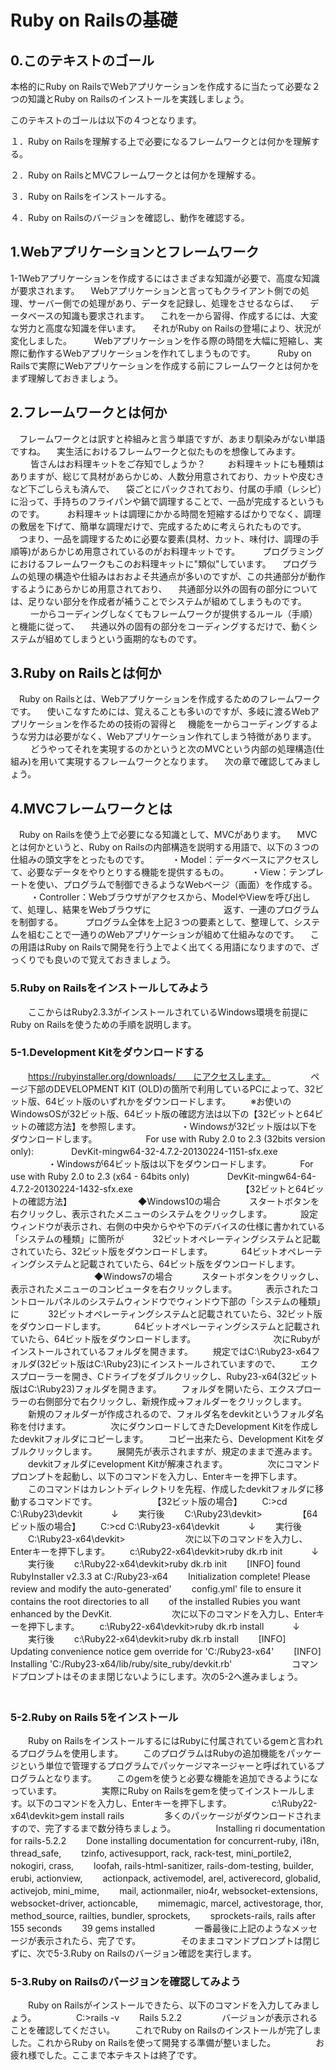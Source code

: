 # Ruby on Railsの基礎

## 0.このテキストのゴール
本格的にRuby on RailsでWebアプリケーションを作成するに当たって必要な２つの知識とRuby on Railsのインストールを実践しましょう。

このテキストのゴールは以下の４つとなります。

１．Ruby on Railsを理解する上で必要になるフレームワークとは何かを理解する。

２．Ruby on RailsとMVCフレームワークとは何かを理解する。

３．Ruby on Railsをインストールする。

４．Ruby on Railsのバージョンを確認し、動作を確認する。


## 1.Webアプリケーションとフレームワーク

1-1Webアプリケーションを作成するにはさまざまな知識が必要で、高度な知識が要求されます。
　Webアプリケーションと言ってもクライアント側での処理、サーバー側での処理があり、データを記録し、処理をさせるならば、
　データベースの知識も要求されます。
　これを一から習得、作成するには、大変な労力と高度な知識を伴います。
　それがRuby on Railsの登場により、状況が変化しました。
　
　Webアプリケーションを作る際の時間を大幅に短縮し、実際に動作するWebアプリケーションを作れてしまうものです。
　
　Ruby on Railsで実際にWebアプリケーションを作成する前にフレームワークとは何かをまず理解しておきましょう。

## 2.フレームワークとは何か
　フレームワークとは訳すと枠組みと言う単語ですが、あまり馴染みがない単語ですね。
　実生活におけるフレームワークと似たものを想像してみます。
　
　皆さんはお料理キットをご存知でしょうか？
　
　お料理キットにも種類はありますが、総じて具材があらかじめ、人数分用意されており、カットや皮むきなど下ごしらえも済んで、
　袋ごとにパックされており、付属の手順（レシピ）に沿って、手持ちのフライパンや鍋で調理することで、一品が完成するというものです。
　
　お料理キットは調理にかかる時間を短縮するばかりでなく、調理の敷居を下げて、簡単な調理だけで、完成するために考えられたものです。
　つまり、一品を調理するために必要な要素(具材、カット、味付け、調理の手順等)があらかじめ用意されているのがお料理キットです。
　
　プログラミングにおけるフレームワークもこのお料理キットに"類似"しています。
　プログラムの処理の構造や仕組みはおおよそ共通点が多いのですが、この共通部分が動作するようにあらかじめ用意されており、
　共通部分以外の固有の部分については、足りない部分を作成者が補うことでシステムが組めてしまうものです。
　
　一からコーディングしなくてもフレームワークが提供するルール（手順）と機能に従って、
　共通以外の固有の部分をコーディングするだけで、動くシステムが組めてしまうという画期的なものです。
　
　
## 3.Ruby on Railsとは何か
　Ruby on Railsとは、Webアプリケーションを作成するためのフレームワークです。
　使いこなすためには、覚えることも多いのですが、多岐に渡るWebアプリケーションを作るための技術の習得と
　機能を一からコーディングするような労力は必要がなく、Webアプリケーション作れてしまう特徴があります。
　
　どうやってそれを実現するのかというと次のMVCという内部の処理構造(仕組み)を用いて実現するフレームワークとなります。
　次の章で確認してみましょう。
　
## 4.MVCフレームワークとは
　Ruby on Railsを使う上で必要になる知識として、MVCがあります。
　MVCとは何かというと、Ruby on Railsの内部構造を説明する用語で、以下の３つの仕組みの頭文字をとったものです。
　
　・Model：データベースにアクセスして、必要なデータをやりとりする機能を提供するもの。
　
　・View：テンプレートを使い、プログラムで制御できるようなWebページ（画面）を作成する。
　
　・Controller：Webブラウザがアクセスから、ModelやViewを呼び出して、処理し、結果をWebブラウザに
　　　　　　　　返す、一連のプログラムを制御する。
　
　プログラム全体を上記３つの要素として、整理して、システムを組むことで一通りのWebアプリケーションが組めて仕組みなのです。
　この用語はRuby on Railsで開発を行う上でよく出てくる用語になりますので、ざっくりでも良いので覚えておきましょう。
　
### 5.Ruby on Railsをインストールしてみよう
　　ここからはRuby2.3.3がインストールされているWindows環境を前提にRuby on Railsを使うための手順を説明します。
　　
### 5-1.Development Kitをダウンロードする
　　https://rubyinstaller.org/downloads/　　にアクセスします。
　　
　　ページ下部のDEVELOPMENT KIT (OLD)の箇所で利用しているPCによって、32ビット版、64ビット版のいずれかをダウンロードします。
　　※お使いのWindowsOSが32ビット版、64ビット版の確認方法は以下の【32ビットと64ビットの確認方法】を参照します。
　　
　　・Windowsが32ビット版は以下をダウンロードします。
　　
　　　For use with Ruby 2.0 to 2.3 (32bits version only):
　　　　DevKit-mingw64-32-4.7.2-20130224-1151-sfx.exe
　　
　　・Windowsが64ビット版は以下をダウンロードします。
　　　For use with Ruby 2.0 to 2.3 (x64 - 64bits only)
　　　　DevKit-mingw64-64-4.7.2-20130224-1432-sfx.exe
　　　　
　　　　
　　　　【32ビットと64ビットの確認方法】
　　　　
　　　◆Windows10の場合
　　　スタートボタンを右クリックし、表示されたメニューのシステムをクリックします。
　　　設定ウィンドウが表示され、右側の中央からやや下のデバイスの仕様に書かれている「システムの種類」に箇所が
　　　32ビットオペレーティングシステムと記載されていたら、32ビット版をダウンロードします。
　　　64ビットオペレーティングシステムと記載されていたら、64ビット版をダウンロードします。
　　　
　　　
　　　◆Windows7の場合
　　　スタートボタンをクリックし、表示されたメニューのコンピュータを右クリックします。
　　　表示されたコントロールパネルのシステムウィンドウでウィンドウ下部の「システムの種類」に
　　　32ビットオペレーティングシステムと記載されていたら、32ビット版をダウンロードします。
　　　64ビットオペレーティングシステムと記載されていたら、64ビット版をダウンロードします。
　　　
　　　
　　次にRubyがインストールされているフォルダを開きます。
　　規定ではC:\Ruby23-x64フォルダ(32ビット版はC:\Ruby23)にインストールされていますので、
　　エクスプローラーを開き、Cドライブをダブルクリックし、Ruby23-x64(32ビット版はC:\Ruby23)フォルダを開きます。
　　フォルダを開いたら、エクスプローラーの右側部分で右クリックし、新規作成→フォルダーをクリックします。
　　新規のフォルダーが作成されるので、フォルダ名をdevkitというフォルダ名称を付けます。
　　
　　次にダウンロードしてきたDevelopment Kitを作成したdevkitフォルダにコピーします。
　　コピー出来たら、Development Kitをダブルクリックします。
　　展開先が表示されますが、規定のままで進みます。
　　devkitフォルダにevelopment Kitが解凍されます。
　　
　　次にコマンドプロンプトを起動し、以下のコマンドを入力し、Enterキーを押下します。
　　このコマンドはカレントディレクトリを先程、作成したdevkitフォルダに移動するコマンドです。
　　
　　
　　【32ビット版の場合】
　　C:\>cd C:\Ruby23\devkit
　　　↓
　　実行後
　　C:\Ruby23\devkit>
　　
　　【64ビット版の場合】
　　C:\>cd C:\Ruby23-x64\devkit
　　　↓
　　実行後
　　C:\Ruby23-x64\devkit>
　　
　　
　　次に以下のコマンドを入力し、Enterキーを押下します。
　　c:\Ruby22-x64\devkit>ruby dk.rb init
　　　↓
　　実行後
　　c:\Ruby22-x64\devkit>ruby dk.rb init
　　[INFO] found RubyInstaller v2.3.3 at C:/Ruby23-x64
　　Initialization complete! Please review and modify the auto-generated'
　　config.yml' file to ensure it contains the root directories to all
　　of the installed Rubies you want enhanced by the DevKit.
　　
　　
　　次に以下のコマンドを入力し、Enterキーを押下します。
　　c:\Ruby22-x64\devkit>ruby dk.rb install
　　　↓
　　実行後
　　c:\Ruby22-x64\devkit>ruby dk.rb install
　　[INFO] Updating convenience notice gem override for 'C:/Ruby23-x64'
　　[INFO] Installing 'C:/Ruby23-x64/lib/ruby/site_ruby/devkit.rb'
　　
　　
　　コマンドプロンプトはそのまま閉じないようにします。次の5-2へ進みましょう。
　　
　　
### 5-2.Ruby on Rails 5をインストール
　　Ruby on RailsをインストールするにはRubyに付属されているgemと言われるプログラムを使用します。
　　このプログラムはRubyの追加機能をパッケージという単位で管理するプログラムでパッケージマネージャーと呼ばれているプログラムとなります。
　　このgemを使うと必要な機能を追加できるようになっています。
　　
　　実際にRuby on Railsをgemを使ってインストールします。以下のコマンドを入力し、Enterキーを押下します。
　　
　　c:\Ruby22-x64\devkit>gem install rails
　　
　　多くのパッケージがダウンロードされますので、完了するまで数分待ちましょう。
　　
　　Installing ri documentation for rails-5.2.2
　　Done installing documentation for concurrent-ruby, i18n, thread_safe,
　　tzinfo, activesupport, rack, rack-test, mini_portile2, nokogiri, crass,
　　loofah, rails-html-sanitizer, rails-dom-testing, builder, erubi, actionview,
　　actionpack, activemodel, arel, activerecord, globalid, activejob, mini_mime,
　　mail, actionmailer, nio4r, websocket-extensions, websocket-driver, actioncable,
　　mimemagic, marcel, activestorage, thor, method_source, railties, bundler, sprockets,
　　sprockets-rails, rails after 155 seconds
　　39 gems installed
　　
　　一番最後に上記のようなメッセージが表示されたら、完了です。
　　
　　そのままコマンドプロンプトは閉じずに、次で5-3.Ruby on Railsのバージョン確認を実行します。
　　
### 5-3.Ruby on Railsのバージョンを確認してみよう
　　Ruby on Railsがインストールできたら、以下のコマンドを入力してみましょう。
　　
　　C:\>rails -v
　　Rails 5.2.2
　　
　　バージョンが表示されることを確認してください。
　　これでRuby on Railsのインストールが完了しました。これからRuby on Railsを使って開発する準備が整いました。
　　
　　お疲れ様でした。ここまで本テキストは終了です。
　　
